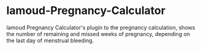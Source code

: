 # lamoud-Pregnancy-Calculator
lamoud Pregnancy Calculator's plugin to the pregnancy calculation, shows the number of remaining and missed weeks of pregnancy, depending on the last day of menstrual bleeding.
